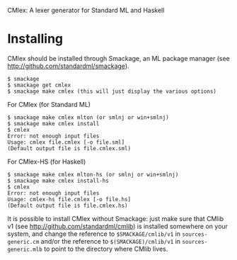 CMlex: A lexer generator for Standard ML and Haskell

Installing
==========
CMlex should be installed through Smackage, an ML package manager
(see http://github.com/standardml/smackage). 

    $ smackage 
    $ smackage get cmlex
    $ smackage make cmlex (this will just display the various options)

For CMlex (for Standard ML)

    $ smackage make cmlex mlton (or smlnj or win+smlnj)
    $ smackage make cmlex install
    $ cmlex
    Error: not enough input files
    Usage: cmlex file.cmlex [-o file.sml]
    (Default output file is file.cmlex.sml)

For CMlex-HS (for Haskell)

    $ smackage make cmlex mlton-hs (or smlnj or win+smlnj)
    $ smackage make cmlex install-hs
    $ cmlex
    Error: not enough input files
    Usage: cmlex-hs file.cmlex [-o file.hs]
    (Default output file is file.cmlex.hs)

It is possible to install CMlex without Smackage: just make sure that CMlib v1
(see http://github.com/standardml/cmlib) is installed somewhere on your system,
and change the reference to `$SMACKAGE/cmlib/v1` in `sources-generic.cm` and/or
the reference to `$(SMACKAGE)/cmlib/v1` in `sources-generic.mlb` to point to 
the directory where CMlib lives.
